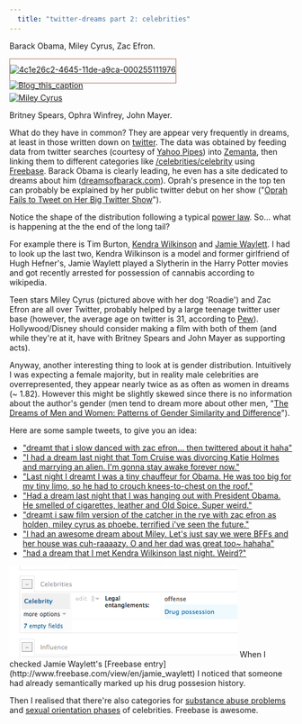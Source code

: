 ```yaml
---
  title: "twitter-dreams part 2: celebrities"
---
```


Barack Obama, Miley Cyrus, Zac Efron.

<script type="text/javascript" src="http://manyeyes.alphaworks.ibm.com/manyeyes/visualizations/4c913752464511dea7f2000255111976/comments/4c941760464511dea7f2000255111976.js">  
</script>
<noscript>
  <a href='http://manyeyes.alphaworks.ibm.com/manyeyes/visualizations/celebrities-in-dreams/comments/4c941760464511dea7f2000255111976'  style='margin: 0pt; padding: 0pt;'>  <img alt="4c1e26c2-4645-11de-a9ca-000255111976" src="http://manyeyes.alphaworks.ibm.com/manyeyes/files/thumbnails/4c1e26c2-4645-11de-a9ca-000255111976.png?size=200x150" style="border: 1px solid #AF755D; margin: 0; padding-top: 10px; padding-bottom: 15px;" />  <img alt="Blog_this_caption" src="http://manyeyes.alphaworks.ibm.com/manyeyes/images/blog_this_caption.jpg" style="border: 0pt none ; margin: 0pt; padding: 0pt; display: block; position: relative; top: -5px;" /></a>
</noscript>

<a href="http://en.wikipedia.org/wiki/File:Mileydog.PNG">
<img src="http://upload.wikimedia.org/wikipedia/commons/thumb/d/d5/Mileydog.PNG/180px-Mileydog.PNG" alt="Miley Cyrus" class="left-img"/>
</a>

Britney Spears, Ophra Winfrey, John Mayer.

What do they have in common? They are appear very frequently in dreams, at least in those written down on [twitter](/2009/05/twitter-dreams-part-1:-introduction.html). The data was obtained by feeding data from twitter searches (courtesy of [Yahoo Pipes](http://pipes.yahoo.com/pipes/pipe.info?_id=TFi_Uu313RGmSKSudPQQIA)) into [Zemanta](http://www.zemanta.com/api/), then linking them to different categories like [/celebrities/celebrity](http://www.freebase.com/view/celebrities/celebrity) using [Freebase](http://www.freebase.com/). Barack Obama is clearly leading, he even has a site dedicated to dreams about him ([dreamsofbarack.com](http://dreamsofbarack.com/)). Oprah's presence in the top ten can probably be explained by her public twitter debut on her show ("[Oprah Fails to Tweet on Her Big Twitter Show](http://gawker.com/5216917/oprah-fails-to-tweet-on-her-big-twitter-show)").

Notice the shape of the distribution following a typical [power law](http://en.wikipedia.org/wiki/Power_law).
So... what is happening at the the end of the long tail?

For example there is Tim Burton, [Kendra Wilkinson](http://en.wikipedia.org/wiki/Kendra_Wilkinson) and [Jamie Waylett](http://en.wikipedia.org/wiki/Jamie_Waylett). I had to look up the last two, Kendra Wilkinson is a model and former girlfriend of Hugh Hefner's, Jamie Waylett played a Slytherin in the Harry Potter movies and got recently arrested for possession of cannabis according to wikipedia. 

Teen stars Miley Cyrus (pictured above with her dog 'Roadie') and Zac Efron are all over Twitter, probably helped by a large teenage twitter user base (however, the average age on twitter is 31, according to [Pew](http://www.socialmediatoday.com/SMC/78505)). Hollywood/Disney should consider making a film with both of them (and while they're at it, have with Britney Spears and John Mayer as supporting acts).

Anyway, another interesting thing to look at is gender distribution. Intuitively I was expecting a female majority, but in reality male celebrities are overrepresented, they appear nearly twice as as often as women in dreams (~ 1.82). However this might be slightly skewed since there is no information about the author's gender (men tend to dream more about other men, "[The Dreams of Men and Women: Patterns of Gender Similarity and Difference](http://dreamresearch.net/Library/domhoff_2005c.html)").

Here are some sample tweets, to give you an idea:

  * ["dreamt that i slow danced with zac efron... then twittered about it haha"](http://twitter.com/carrieheffernan/statuses/1484166523)
  * ["I had a dream last night that Tom Cruise was divorcing Katie Holmes and marrying an alien. I'm gonna stay awake forever now."](http://twitter.com/renlong/statuses/1629440904)
  * ["Last night I dreamt I was a tiny chauffeur for Obama. He was too big for my tiny limo, so he had to crouch knees-to-chest on the   roof."](http://twitter.com/lastnightsdream/statuses/1822846891)
  * ["Had a dream last night that I was hanging out with President Obama. He smelled of cigarettes, leather and Old Spice. Super weird."](http://twitter.com/drewpickard/statuses/1631775969)
  * ["dreamt i saw film version of the catcher in the rye with zac efron as holden, miley cyrus as phoebe. terrified i've seen the future."](http://twitter.com/furandloathing/statuses/1800072336)
  * ["I had an awesome dream about Miley. Let's just say we were BFFs and her house was cuh-raaaazy. O and her dad was great too~ hahaha"](http://twitter.com/jessiclesftw/statuses/1451336777)
  * ["had a dream that I met Kendra Wilkinson last night. Weird?"](http://twitter.com/cagefighter13/statuses/1755039193)

<img src="/images/jamie_waylett_drugs.png" alt="Atrapasuenos" class="right-img"/>
When I checked Jamie Waylett's [Freebase entry](http://www.freebase.com/view/en/jamie_waylett) I noticed that someone had already semantically marked up his drug possesion history.

Then I realised that there're also categories for [substance abuse problems](http://www.freebase.com/view/celebrities/substance_abuse_problem) and [sexual orientation phases](http://www.freebase.com/view/celebrities/sexual_orientation_phase) of celebrities. Freebase is awesome.




